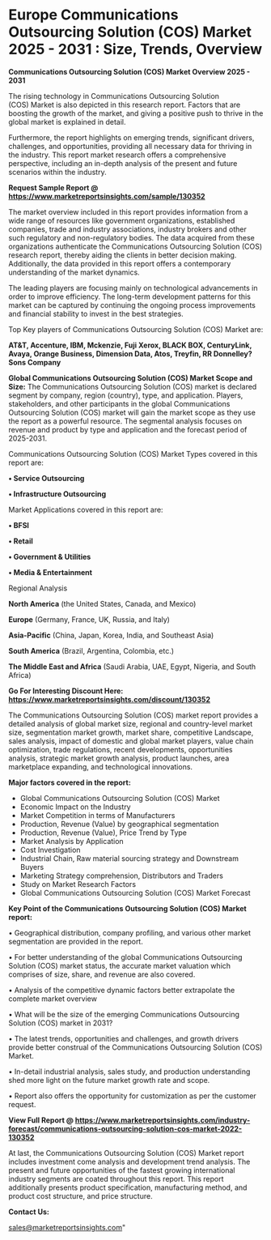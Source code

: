 # Europe Communications Outsourcing Solution  (COS) Market 2025 - 2031 : Size, Trends, Overview

<Strong> Communications Outsourcing Solution  (COS) Market Overview 2025 - 2031</strong>

The rising technology in Communications Outsourcing Solution  (COS) Market is also depicted in this research report. Factors that are boosting the growth of the market, and giving a positive push to thrive in the global market is explained in detail.

Furthermore, the report highlights on emerging trends, significant drivers, challenges, and opportunities, providing all necessary data for thriving in the industry. This report market research offers a comprehensive perspective, including an in-depth analysis of the present and future scenarios within the industry.

<strong>Request Sample Report @ <a href=https://www.marketreportsinsights.com/sample/130352>https://www.marketreportsinsights.com/sample/130352</a></strong>

The market overview included in this report provides information from a wide range of resources like government organizations, established companies, trade and industry associations, industry brokers and other such regulatory and non-regulatory bodies. The data acquired from these organizations authenticate the Communications Outsourcing Solution  (COS) research report, thereby aiding the clients in better decision making. Additionally, the data provided in this report offers a contemporary understanding of the market dynamics.

The leading players are focusing mainly on technological advancements in order to improve efficiency. The long-term development patterns for this market can be captured by continuing the ongoing process improvements and financial stability to invest in the best strategies.

Top Key players of Communications Outsourcing Solution  (COS) Market are:

<strong>AT&T, Accenture, IBM, Mckenzie, Fuji Xerox, BLACK BOX, CenturyLink, Avaya, Orange Business, Dimension Data, Atos, Treyfin, RR Donnelley?Sons Company</strong>

<strong><b>Global Communications Outsourcing Solution  (COS) Market Scope and Size:</b></strong>
The Communications Outsourcing Solution  (COS) market is declared segment by company, region (country), type, and application. Players, stakeholders, and other participants in the global Communications Outsourcing Solution  (COS) market will gain the market scope as they use the report as a powerful resource. The segmental analysis focuses on revenue and product by type and application and the forecast period of 2025-2031.

Communications Outsourcing Solution  (COS) Market Types covered in this report are:

<strong>• Service Outsourcing

• Infrastructure Outsourcing</strong>

Market Applications covered in this report are:

<strong>• BFSI

• Retail

• Government & Utilities

• Media & Entertainment</strong> 

Regional Analysis

<strong>North America</strong> (the United States, Canada, and Mexico)

<strong>Europe</strong> (Germany, France, UK, Russia, and Italy)

<strong>Asia-Pacific</strong> (China, Japan, Korea, India, and Southeast Asia)

<strong>South America</strong> (Brazil, Argentina, Colombia, etc.)

<strong>The Middle East and Africa</strong> (Saudi Arabia, UAE, Egypt, Nigeria, and South Africa)

<strong>Go For Interesting Discount Here: <a href=https://www.marketreportsinsights.com/discount/130352>https://www.marketreportsinsights.com/discount/130352</a></strong>

The Communications Outsourcing Solution  (COS) market report provides a detailed analysis of global market size, regional and country-level market size, segmentation market growth, market share, competitive Landscape, sales analysis, impact of domestic and global market players, value chain optimization, trade regulations, recent developments, opportunities analysis, strategic market growth analysis, product launches, area marketplace expanding, and technological innovations.

<strong><b>Major factors covered in the report:</b></strong>
<ul>
  <li>Global Communications Outsourcing Solution  (COS) Market </li>
  <li>Economic Impact on the Industry</li>
  <li>Market Competition in terms of Manufacturers</li>
  <li>Production, Revenue (Value) by geographical segmentation</li>
  <li>Production, Revenue (Value), Price Trend by Type</li>
  <li>Market Analysis by Application</li>
  <li>Cost Investigation</li>
  <li>Industrial Chain, Raw material sourcing strategy and Downstream Buyers</li>
  <li>Marketing Strategy comprehension, Distributors and Traders</li>
  <li>Study on Market Research Factors</li>
  <li>Global Communications Outsourcing Solution  (COS) Market Forecast</li>
</ul>

<strong><b>Key Point of the Communications Outsourcing Solution  (COS) Market report:</b></strong>

• Geographical distribution, company profiling, and various other market segmentation are provided in the report.

• For better understanding of the global Communications Outsourcing Solution  (COS) market status, the accurate market valuation which comprises of size, share, and revenue are also covered.

• Analysis of the competitive dynamic factors better extrapolate the complete market overview

• What will be the size of the emerging Communications Outsourcing Solution  (COS) market in 2031?

• The latest trends, opportunities and challenges, and growth drivers provide better construal of the Communications Outsourcing Solution  (COS) Market.

• In-detail industrial analysis, sales study, and production understanding shed more light on the future market growth rate and scope.

• Report also offers the opportunity for customization as per the customer request.

<strong><b>View Full Report @ <a href=https://www.marketreportsinsights.com/industry-forecast/communications-outsourcing-solution-cos-market-2022-130352>https://www.marketreportsinsights.com/industry-forecast/communications-outsourcing-solution-cos-market-2022-130352</a></b></strong>


At last, the Communications Outsourcing Solution  (COS) Market report includes investment come analysis and development trend analysis. The present and future opportunities of the fastest growing international industry segments are coated throughout this report. This report additionally presents product specification, manufacturing method, and product cost structure, and price structure.

<strong>Contact Us:</strong>

sales@marketreportsinsights.com"
